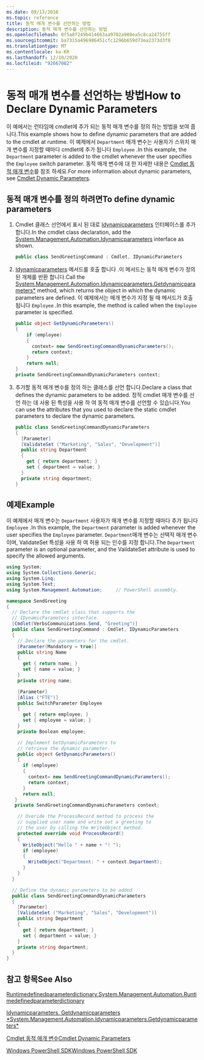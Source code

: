```yaml
---
ms.date: 09/13/2016
ms.topic: reference
title: 동적 매개 변수를 선언하는 방법
description: 동적 매개 변수를 선언하는 방법
ms.openlocfilehash: 0f5a8f249b414663aa9702a908ea5c8ca24755ff
ms.sourcegitcommit: ba7315a496986451cfc1296b659d73ea2373d3f0
ms.translationtype: MT
ms.contentlocale: ko-KR
ms.lasthandoff: 12/10/2020
ms.locfileid: "92667082"
---
```

# <a name="how-to-declare-dynamic-parameters"></a><span data-ttu-id="ec6e8-103">동적 매개 변수를 선언하는 방법</span><span class="sxs-lookup"><span data-stu-id="ec6e8-103">How to Declare Dynamic Parameters</span></span>

<span data-ttu-id="ec6e8-104">이 예에서는 런타임에 cmdlet에 추가 되는 동적 매개 변수를 정의 하는 방법을 보여 줍니다.</span><span class="sxs-lookup"><span data-stu-id="ec6e8-104">This example shows how to define dynamic parameters that are added to the cmdlet at runtime.</span></span> <span data-ttu-id="ec6e8-105">이 예제에서 `Department` 매개 변수는 사용자가 스위치 매개 변수를 지정할 때마다 cmdlet에 추가 됩니다 `Employee` .</span><span class="sxs-lookup"><span data-stu-id="ec6e8-105">In this example, the `Department` parameter is added to the cmdlet whenever the user specifies the `Employee` switch parameter.</span></span> <span data-ttu-id="ec6e8-106">동적 매개 변수에 대 한 자세한 내용은 [Cmdlet 동적 매개 변수](./cmdlet-dynamic-parameters.md)를 참조 하세요.</span><span class="sxs-lookup"><span data-stu-id="ec6e8-106">For more information about dynamic parameters, see [Cmdlet Dynamic Parameters](./cmdlet-dynamic-parameters.md).</span></span>

## <a name="to-define-dynamic-parameters"></a><span data-ttu-id="ec6e8-107">동적 매개 변수를 정의 하려면</span><span class="sxs-lookup"><span data-stu-id="ec6e8-107">To define dynamic parameters</span></span>

1. <span data-ttu-id="ec6e8-108">Cmdlet 클래스 선언에서 표시 된 대로 [Idynamicparameters](/dotnet/api/System.Management.Automation.IDynamicParameters) 인터페이스를 추가 합니다.</span><span class="sxs-lookup"><span data-stu-id="ec6e8-108">In the cmdlet class declaration, add the [System.Management.Automation.Idynamicparameters](/dotnet/api/System.Management.Automation.IDynamicParameters) interface as shown.</span></span>

   ```csharp
   public class SendGreetingCommand : Cmdlet, IDynamicParameters
   ```

2. <span data-ttu-id="ec6e8-109">[Idynamicparameters](/dotnet/api/System.Management.Automation.IDynamicParameters.GetDynamicParameters) 메서드를 호출 합니다 .이 메서드는 동적 매개 변수가 정의 된 개체를 반환 합니다.</span><span class="sxs-lookup"><span data-stu-id="ec6e8-109">Call the [System.Management.Automation.Idynamicparameters.Getdynamicparameters\*](/dotnet/api/System.Management.Automation.IDynamicParameters.GetDynamicParameters) method, which returns the object in which the dynamic parameters are defined.</span></span> <span data-ttu-id="ec6e8-110">이 예제에서는 매개 변수가 지정 될 때 메서드가 호출 됩니다 `Employee` .</span><span class="sxs-lookup"><span data-stu-id="ec6e8-110">In this example, the method is called when the `Employee` parameter is specified.</span></span>

   ```csharp
   public object GetDynamicParameters()
   {
       if (employee)
       {
         context= new SendGreetingCommandDynamicParameters();
         return context;
       }
       return null;
   }
   private SendGreetingCommandDynamicParameters context;
   ```

3. <span data-ttu-id="ec6e8-111">추가할 동적 매개 변수를 정의 하는 클래스를 선언 합니다.</span><span class="sxs-lookup"><span data-stu-id="ec6e8-111">Declare a class that defines the dynamic parameters to be added.</span></span> <span data-ttu-id="ec6e8-112">정적 cmdlet 매개 변수를 선언 하는 데 사용 된 특성을 사용 하 여 동적 매개 변수를 선언할 수 있습니다.</span><span class="sxs-lookup"><span data-stu-id="ec6e8-112">You can use the attributes that you used to declare the static cmdlet parameters to declare the dynamic parameters.</span></span>

   ```csharp
   public class SendGreetingCommandDynamicParameters
   {
     [Parameter]
     [ValidateSet ("Marketing", "Sales", "Development")]
     public string Department
     {
       get { return department; }
       set { department = value; }
     }
     private string department;
   }
   ```

## <a name="example"></a><span data-ttu-id="ec6e8-113">예제</span><span class="sxs-lookup"><span data-stu-id="ec6e8-113">Example</span></span>

<span data-ttu-id="ec6e8-114">이 예제에서 매개 변수는 `Department` 사용자가 매개 변수를 지정할 때마다 추가 됩니다 `Employee` .</span><span class="sxs-lookup"><span data-stu-id="ec6e8-114">In this example, the `Department` parameter is added whenever the user specifies the `Employee` parameter.</span></span> <span data-ttu-id="ec6e8-115">`Department`매개 변수는 선택적 매개 변수 이며, ValidateSet 특성을 사용 하 여 허용 되는 인수를 지정 합니다.</span><span class="sxs-lookup"><span data-stu-id="ec6e8-115">The `Department` parameter is an optional parameter, and the ValidateSet attribute is used to specify the allowed arguments.</span></span>

```csharp
using System;
using System.Collections.Generic;
using System.Linq;
using System.Text;
using System.Management.Automation;     // PowerShell assembly.

namespace SendGreeting
{
  // Declare the cmdlet class that supports the
  // IDynamicParameters interface.
  [Cmdlet(VerbsCommunications.Send, "Greeting")]
  public class SendGreetingCommand : Cmdlet, IDynamicParameters
  {
    // Declare the parameters for the cmdlet.
    [Parameter(Mandatory = true)]
    public string Name
    {
      get { return name; }
      set { name = value; }
    }
    private string name;

    [Parameter]
    [Alias ("FTE")]
    public SwitchParameter Employee
    {
      get { return employee; }
      set { employee = value; }
    }
    private Boolean employee;

    // Implement GetDynamicParameters to
    // retrieve the dynamic parameter.
    public object GetDynamicParameters()
    {
      if (employee)
      {
        context= new SendGreetingCommandDynamicParameters();
        return context;
      }
      return null;
   }
   private SendGreetingCommandDynamicParameters context;

    // Overide the ProcessRecord method to process the
    // supplied user name and write out a greeting to
    // the user by calling the WriteObject method.
    protected override void ProcessRecord()
    {
      WriteObject("Hello " + name + "! ");
      if (employee)
      {
        WriteObject("Department: " + context.Department);
      }
    }
  }

  // Define the dynamic parameters to be added
  public class SendGreetingCommandDynamicParameters
  {
    [Parameter]
    [ValidateSet ("Marketing", "Sales", "Development")]
    public string Department
    {
      get { return department; }
      set { department = value; }
    }
    private string department;
  }
}
```

## <a name="see-also"></a><span data-ttu-id="ec6e8-116">참고 항목</span><span class="sxs-lookup"><span data-stu-id="ec6e8-116">See Also</span></span>

[<span data-ttu-id="ec6e8-117">Runtimedefinedparameterdictionary.</span><span class="sxs-lookup"><span data-stu-id="ec6e8-117">System.Management.Automation.Runtimedefinedparameterdictionary</span></span>](/dotnet/api/System.Management.Automation.RuntimeDefinedParameterDictionary)

[<span data-ttu-id="ec6e8-118">Idynamicparameters. Getdynamicparameters \*</span><span class="sxs-lookup"><span data-stu-id="ec6e8-118">System.Management.Automation.Idynamicparameters.Getdynamicparameters\*</span></span>](/dotnet/api/System.Management.Automation.IDynamicParameters.GetDynamicParameters)

[<span data-ttu-id="ec6e8-119">Cmdlet 동적 매개 변수</span><span class="sxs-lookup"><span data-stu-id="ec6e8-119">Cmdlet Dynamic Parameters</span></span>](./cmdlet-dynamic-parameters.md)

[<span data-ttu-id="ec6e8-120">Windows PowerShell SDK</span><span class="sxs-lookup"><span data-stu-id="ec6e8-120">Windows PowerShell SDK</span></span>](../windows-powershell-reference.md)
